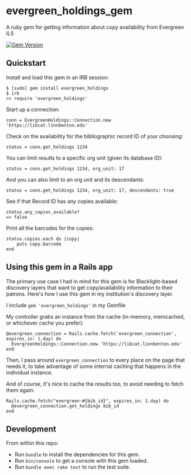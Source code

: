 # evergreen_holdings_gem
A ruby gem for getting information about copy availability from Evergreen ILS

[![Gem Version](https://badge.fury.io/rb/evergreen_holdings.svg)](https://badge.fury.io/rb/evergreen_holdings)

Quickstart
----------
Install and load this gem in an IRB session:

    $ [sudo] gem install evergreen_holdings
    $ irb
    >> require 'evergreen_holdings'

Start up a connection:

    conn = EvergreenHoldings::Connection.new 'https://libcat.linnbenton.edu'

Check on the availability for the bibliographic record ID of your choosing:

    status = conn.get_holdings 1234
    
You can limit results to a specific org unit (given its database ID):

    status = conn.get_holdings 1234, org_unit: 17

And you can also limit to an org unit and its descendants:

    status = conn.get_holdings 1234, org_unit: 17, descendants: true

See if that Record ID has any copies available:

    status.any_copies_available?
    => false

Print all the barcodes for the copies:

    status.copies.each do |copy|
        puts copy.barcode
    end

Using this gem in a Rails app
----------
The primary use case I had in mind for this gem is for Blacklight-based discovery layers that want to get
copy/availability information to their patrons.  Here's how I use this gem in my institution's discovery layer.

I include `gem 'evergreen_holdings'` in my Gemfile

My controller grabs an instance from the cache (in-memory, memcached, or whichever cache you prefer):

    @evergreen_connection = Rails.cache.fetch('evergreen_connection', expires_in: 1.day) do
      EvergreenHoldings::Connection.new 'https://libcat.linnbenton.edu'
    end

Then, I pass around `evergreen_connection` to every place on the page that needs it, to take advantage of some internal caching that happens in the individual instance.

And of course, it's nice to cache the results too, to avoid needing to fetch them again:

    Rails.cache.fetch("evergreen-#{bib_id}", expires_in: 1.day) do
      @evergreen_connection.get_holdings bib_id
    end

Development
-----------

From within this repo:

* Run `bundle` to install the dependencies for this gem.
* Run `bin/console` to get a console with this gem loaded.
* Run `bundle exec rake test` to run the test suite.
